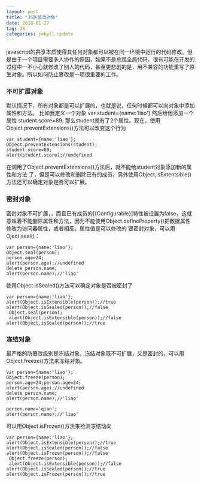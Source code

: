 ```yaml
---
layout: post
title: "JS防篡改对象"
date: 2018-01-27
tag: JS
categories: jekyll update
---
```

javascript的共享本质使得其任何对象都可以被在同一环境中运行的代码修改。但是由于一个项目需要多人协作的原因，如果不是总观全局代码，很有可能在开发的过程中一不小心就修改了别人的代码，甚至更悲剧的是，用不兼容的功能重写了原生对象。所以如何防止篡改是一项很重要的工作。
### 不可扩展对象
默认情况下，所有对象都是可以扩展的，也就是说，任何时候都可以向对象中添加属性和方法。
比如我定义一个对象
var student={name:'liao'}
然后给他添加一个属性
student.score=89;
那么student就有了2个属性。现在，使用Object.preventExtensions()方法可以改变这个行为

```
var student={name:'liao'};
Object.preventExtensions(student);
student.score=89;
alert(student.score);//undefined
```
在调用了Object.preventExtensions()方法后，就不能给student对象添加新的属性和方法 了，但是可以修改和删除已有的成员，另外使用Object,isExtentsible()方法还可以确定对象是否可以扩展。

### 密封对象
密封对象不可扩展，，而且已有成员的[{Configurable}]特性被设置为false，这就意味着不能删除属性和方法，因为不能使用Object.defineProperty()把数据属性修改为访问器属性，或者相反。属性值是可以修改的
要密封对象，可以用Oject.seal()：

```
var person={name:'liao'};
Object.seal(person);
person.age=24;
alert(person.age);//undefined
delete person.name;
alert(person.name);//'liao'
```
使用Object.isSealed()方法可以确定对象是否被密封了

```
var person={name:'liao'};
alert(Object.isExtensible(person));//true
alert(Object.isSealed(person));//false
 Object.seal(person);
 alert(Object.isExtensible(person));//false
alert(Object.isSealed(person));//true
```
### 冻结对象
最严格的防篡改级别是冻结对象，冻结对象既不可扩展，又是密封的，可以用Object.freeze()方法来冻结对象。

```
var person={name:'liao'};
Object.freeze(person);
person.age=24;person.age=24;
alert(person.age);//undefined
delete person.name;
alert(person.name);//'liao'

person.name='qian';
alert(person.name);//'liao'
```
可以用Object.isFrozen()方法来检测冻结动向

```
var person={name:'liao'};
alert(Object.isExtensible(person));//true
alert(Object.isSealed(person));//false
alert(Object.isFrozen(person));//false
 Object.freeze(person);
 alert(Object.isExtensible(person));//false
alert(Object.isSealed(person));//true
alert(Object.isFrozen(person));//true
```

